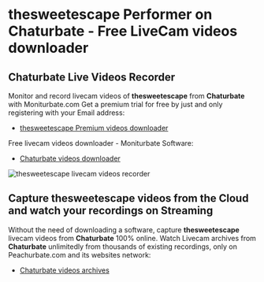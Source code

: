 # thesweetescape Performer on Chaturbate - Free LiveCam videos downloader

## Chaturbate Live Videos Recorder

Monitor and record livecam videos of **thesweetescape** from **Chaturbate** with Moniturbate.com
Get a premium trial for free by just and only registering with your Email address:
* [thesweetescape Premium videos downloader](https://moniturbate.com/request-demo-licence-key.html)

Free livecam videos downloader - Moniturbate Software:
* [Chaturbate videos downloader](https://moniturbate.com/moniturbate-download-software.html)

![thesweetescape livecam videos recorder](https://peachurnet.com/templates/moniturbate-software.png)


## Capture thesweetescape videos from the Cloud and watch your recordings on Streaming

Without the need of downloading a software, capture **thesweetescape** livecam videos from **Chaturbate** 100% online.
Watch Livecam archives from **Chaturbate** unlimitedly from thousands of existing recordings, only on Peachurbate.com and its websites network:
* [Chaturbate videos archives](https://peachurnet.com/)